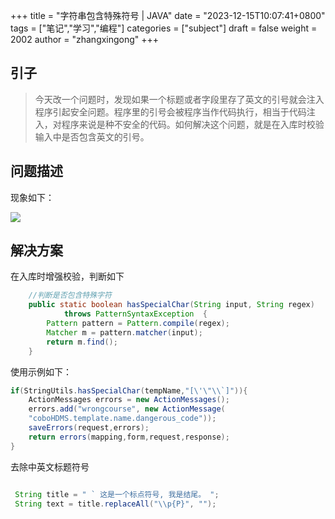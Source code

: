 +++
title = "字符串包含特殊符号 | JAVA"
date = "2023-12-15T10:07:41+0800"
tags = ["笔记","学习","编程"]
categories = ["subject"]
draft = false
weight = 2002
author = "zhangxingong"
+++

## 引子

> 今天改一个问题时，发现如果一个标题或者字段里存了英文的引号就会注入程序引起安全问题。程序里的引号会被程序当作代码执行，相当于代码注入，对程序来说是种不安全的代码。如何解决这个问题，就是在入库时校验输入中是否包含英文的引号。

## 问题描述

现象如下：

![](/img/10-14-43_5_screenshot.png)

## 解决方案

在入库时增强校验，判断如下

```java
    //判断是否包含特殊字符
	public static boolean hasSpecialChar(String input, String regex)
			throws PatternSyntaxException  {
		Pattern pattern = Pattern.compile(regex);
		Matcher m = pattern.matcher(input);
		return m.find();
	}


```

使用示例如下：

```java
if(StringUtils.hasSpecialChar(tempName,"[\'\"\\`]")){
    ActionMessages errors = new ActionMessages();
    errors.add("wrongcourse", new ActionMessage(
    "coboHDMS.template.name.dangerous_code"));
    saveErrors(request,errors);
    return errors(mapping,form,request,response);
}
```

去除中英文标题符号

```java

 String title = " ` 这是一个标点符号, 我是结尾。 ";
 String text = title.replaceAll("\\p{P}", "");
        
```
